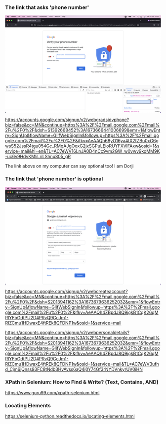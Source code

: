 ### The link that asks 'phone number'

<img src="/research/assets/phonenumberisrequired.png" align="center">

https://accounts.google.com/signup/v2/webgradsidvphone?biz=false&cc=MN&continue=https%3A%2F%2Fmail.google.com%2Fmail%2Fu%2F0%2F&dsh=S1392668452%3A1673666441006699&emr=1&flowEntry=SignUp&flowName=GlifWebSignIn&followup=https%3A%2F%2Fmail.google.com%2Fmail%2Fu%2F0%2F&ifkv=AeAAQh68yO16ya4tX2fZBu0xG6gwsS52JssR4tgu054Gc_RMqAJgOoxG2jxSGPuLEioRUYFXVlFAxw&osid=1&service=mail&hl=en&TL=AC7eWV16LnJA0D4nCc9vm2GW_w0vwv9koMM9K-uc6v9HdvKMliLriLShnu805_gR

The link above on my computer can say optional too! I am Dorji


### The link that 'phone number' is optional

<img src="/research/assets/phonenumberisoptional.png" align="center">

https://accounts.google.com/signup/v2/webcreateaccount?biz=false&cc=MN&continue=https%3A%2F%2Fmail.google.com%2Fmail%2Fu%2F0%2F&dsh=S2013941162%3A1673679636252032&emr=1&flowEntry=SignUp&flowName=GlifWebSignIn&followup=https%3A%2F%2Fmail.google.com%2Fmail%2Fu%2F0%2F&ifkv=AeAAQh4ZBpdJ8Q9jgkB1CqK26qMRlYFbGdtPU2D4PRvQ9CcJm1-RIZCmu1HDwaxE4ftREk8QFDNP1w&osid=1&service=mail

https://accounts.google.com/signup/v2/webpersonaldetails?biz=false&cc=MN&continue=https%3A%2F%2Fmail.google.com%2Fmail%2Fu%2F0%2F&dsh=S2013941162%3A1673679636252032&emr=1&flowEntry=SignUp&flowName=GlifWebSignIn&followup=https%3A%2F%2Fmail.google.com%2Fmail%2Fu%2F0%2F&ifkv=AeAAQh4ZBpdJ8Q9jgkB1CqK26qMRlYFbGdtPU2D4PRvQ9CcJm1-RIZCmu1HDwaxE4ftREk8QFDNP1w&osid=1&service=mail&TL=AC7eWV3ufhd_Cjm6jQnss93FC8tNdb3HvAvss6aQ4j0Y74Gf3rNYDVnkyrUV0iHN




###  XPath in Selenium: How to Find & Write? (Text, Contains, AND)
https://www.guru99.com/xpath-selenium.html

### Locating Elements
https://selenium-python.readthedocs.io/locating-elements.html